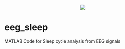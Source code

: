 <p align="center">
  <img src="https://li-shen-amy.github.io/profile/images/projects/sleep_eeg.jpg" />
</p>

# eeg_sleep
MATLAB Code for Sleep cycle analysis from EEG signals
